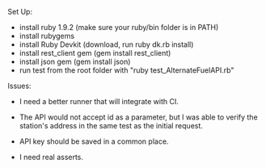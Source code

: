 Set Up:
- install ruby 1.9.2 (make sure your ruby/bin folder is in PATH)
- install rubygems
- install Ruby Devkit (download, run ruby dk.rb install)
- install rest_client gem (gem install rest_client)
- install json gem (gem install json)
- run test from the root folder with "ruby test_AlternateFuelAPI.rb"

Issues:

- I need a better runner that will integrate with CI.

- The API would not accept id as a parameter, but I was able to verify the station's address in the same test as the initial request.

- API key should be saved in a common place.

- I need real asserts.
